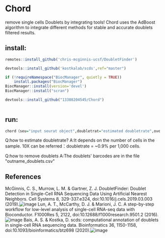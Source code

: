 # Chord
remove single cells Doublets by integrating tools!
Chord uses the AdBoost algorithm to integrate different methods for stable and accurate doublets filtered results.

## install:
```R
remotes::install_github('chris-mcginnis-ucsf/DoubletFinder') 

devtools::install_github('kostkalab/scds',ref="master")

if (!requireNamespace("BiocManager", quietly = TRUE))
    install.packages("BiocManager")
BiocManager::install(version='devel')
BiocManager::install("scran")

devtools::install_github("13308204545/Chord") 
   
```
## run:
```R
chord（seu="input seurat object",doubletrat="estimated doubletrate",overkill=T,outname="the name you want"）
```
Q:how to estimate doubletrate?
A:It depends on the number of cells in the sample. 10X can be referred：doubletrate = ~0.9% per 1,000 cells. 

Q:how to remove doublets
A:The doublets' barcodes are in the file "outname_doublets.csv"


## References
McGinnis, C. S., Murrow, L. M. & Gartner, Z. J. DoubletFinder: Doublet Detection in Single-Cell RNA Sequencing Data Using Artificial Nearest Neighbors. Cell Systems 8, 329-337.e324, doi:10.1016/j.cels.2019.03.003 (2019).![image](https://user-images.githubusercontent.com/49552418/115527704-e3da7780-a2c3-11eb-9fcc-ffec0507d9f0.png)
Lun, A. T., McCarthy, D. J. & Marioni, J. C. A step-by-step workflow for low-level analysis of single-cell RNA-seq data with Bioconductor. F1000Res 5, 2122, doi:10.12688/f1000research.9501.2 (2016).![image](https://user-images.githubusercontent.com/49552418/115527811-fe145580-a2c3-11eb-84c7-ea471ba67550.png)
Bais, A. S. & Kostka, D. scds: computational annotation of doublets in single-cell RNA sequencing data. Bioinformatics 36, 1150-1158, doi:10.1093/bioinformatics/btz698 (2020).![image](https://user-images.githubusercontent.com/49552418/115527845-08365400-a2c4-11eb-8437-c5e4173c975c.png)
